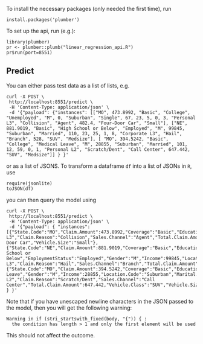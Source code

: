 To install the necessary packages (only needed the first time), run

```install.packages('plumber')```

To set up the api, run (e.g.):

```
library(plumber)
pr <- plumber::plumb("linear_regression_api.R")
pr$run(port=8551)
```

## Predict

You can either pass test data as a list of lists, e.g.


```
curl -X POST \
 http://localhost:8551/predict \
 -H 'Content-Type: application/json' \
 -d '{"payload": {"instances": [["MO", 473.8992, "Basic", "College", "Unemployed", "M", 0, "Suburban", "Single", 67, 23, 5, 0, 3, "Personal L3", "Collision", "Agent", 482.4, "Four-Door Car", "Small"], ["NE", 881.9019, "Basic", "High School or Below", "Employed", "M", 99845, "Suburban", "Married", 110, 23, 25, 1, 8, "Corporate L3", "Hail", "Branch", 528, "SUV", "Medsize"], [ "MO", 394.5242, "Basic", "College", "Medical Leave", "M", 28855, "Suburban", "Married", 101, 12, 59, 0, 1, "Personal L2", "Scratch/Dent", "Call Center", 647.442, "SUV", "Medsize"]] } }'
```

or as a list of JSONS. To transform a dataframe `df` into a list of JSONs in `R`, use

```
require(jsonlite)
toJSON(df)
```

you can then query the model using

```
curl -X POST \
 http://localhost:8551/predict \
 -H 'Content-Type: application/json' \
 -d '{"payload": { "instances": [{"State.Code":"MO","Claim.Amount":473.8992,"Coverage":"Basic","Education":"College","EmploymentStatus":"Unemployed","Gender":"M","Income":0,"Location.Code":"Suburban","Marital.Status":"Single","Monthly.Premium.Auto":67,"Months.Since.Last.Claim":23,"Months.Since.Policy.Inception":5,"Number.of.Open.Complaints":0,"Number.of.Policies":3,"Policy":"Personal L3","Claim.Reason":"Collision","Sales.Channel":"Agent","Total.Claim.Amount":482.4,"Vehicle.Class":"Four-Door Car","Vehicle.Size":"Small"},{"State.Code":"NE","Claim.Amount":881.9019,"Coverage":"Basic","Education":"High School or Below","EmploymentStatus":"Employed","Gender":"M","Income":99845,"Location.Code":"Suburban","Marital.Status":"Married","Monthly.Premium.Auto":110,"Months.Since.Last.Claim":23,"Months.Since.Policy.Inception":25,"Number.of.Open.Complaints":1,"Number.of.Policies":8,"Policy":"Corporate L3","Claim.Reason":"Hail","Sales.Channel":"Branch","Total.Claim.Amount":528,"Vehicle.Class":"SUV","Vehicle.Size":"Medsize"},{"State.Code":"MO","Claim.Amount":394.5242,"Coverage":"Basic","Education":"College","EmploymentStatus":"Medical Leave","Gender":"M","Income":28855,"Location.Code":"Suburban","Marital.Status":"Married","Monthly.Premium.Auto":101,"Months.Since.Last.Claim":12,"Months.Since.Policy.Inception":59,"Number.of.Open.Complaints":0,"Number.of.Policies":1,"Policy":"Personal L2","Claim.Reason":"Scratch/Dent","Sales.Channel":"Call Center","Total.Claim.Amount":647.442,"Vehicle.Class":"SUV","Vehicle.Size":"Medsize"}] } }'
```

Note that if you have unescaped newline characters in the JSON passed to the model, then you will get the following warning:

```
Warning in if (stri_startswith_fixed(body, "{")) { :
  the condition has length > 1 and only the first element will be used
```

This should not affect the outcome.